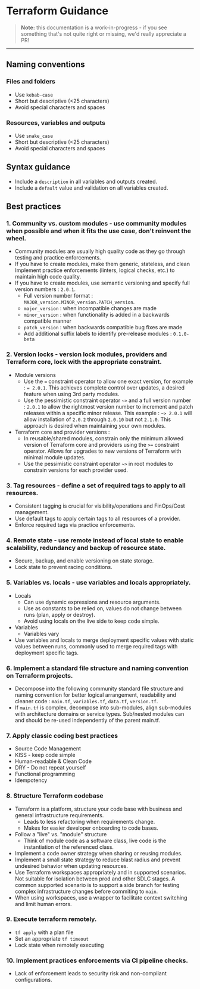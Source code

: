 # Terraform Guidance

> **Note:** this documentation is a work-in-progress - if you see something that's not quite right or missing, we'd really appreciate a PR!

---

## Naming conventions

### Files and folders

* Use `kebab-case`
* Short but descriptive (<25 characters)
* Avoid special characters and spaces

### Resources, variables and outputs

* Use `snake_case`
* Short but descriptive (<25 characters)
* Avoid special characters and spaces

## Syntax guidance

* Include a `description` in all variables and outputs created.
* Include a `default` value and validation on all variables created.

## Best practices

### 1. Community vs. custom modules - use community modules when possible and when it fits the use case, don't reinvent the wheel. 
  
* Community modules are usually high quality code as they go through testing and practice enforcements. 
* If you have to create modules, make them generic, stateless, and clean Implement practice enforcements (linters, logical checks, etc.) to maintain high code quality.
* If you have to create modules, use semantic versioning and specify full version numbers : `2.0.1`. 
  * Full version number format : `MAJOR_version.MINOR_version.PATCH_version`.
  * `major_version` : when incompatible changes are made
  * `minor_version` : when functionality is added in a backwards compatible manner
  * `patch_version` : when backwards compatible bug fixes are made
  * Add additional suffix labels to identify pre-release modules : `0.1.0-beta`

### 2. Version locks - version lock modules, providers and Terraform core, lock with the appropriate constraint.

* Module versions
  * Use the `=` constraint operator to allow one exact version, for example : `= 2.0.1`. This achieves complete control over updates, a desired feature when using 3rd party modules. 
  * Use the pessimistic constraint operator `~>` and a full version number : `2.0.1` to allow the rightmost version number to increment and patch releases within a specific minor release. This example : `~> 2.0.1` will allow installation of `2.0.2` through `2.0.10` but not `2.1.0`.  This approach is desired when maintaining your own modules.
* Terraform core and provider versions :
  * In reusable/shared modules, constrain only the minimum allowed version of Terraform core and providers using the `>=` constraint operator. Allows for upgrades to new versions of Terraform with minimal module updates.  
  * Use the pessimistic constraint operator `~>` in root modules to constrain versions for each provider used. 

### 3. Tag resources - define a set of required tags to apply to all resources. 
  
* Consistent tagging is crucial for visibility/operations and FinOps/Cost management. 
* Use default tags to apply certain tags to all resources of a provider.
* Enforce required tags via practice enforcements. 

### 4. Remote state - use remote instead of local state to enable scalability, redundancy and backup of resource state. 

* Secure, backup, and enable versioning on state storage. 
* Lock state to prevent racing conditions.  

### 5. Variables vs. locals - use variables and locals appropriately.  
  
* Locals
  * Can use dynamic expressions and resource arguments.
  * Use as constants to be relied on, values do not change between runs (plan, apply or destroy). 
  * Avoid using locals on the live side to keep code simple. 
* Variables 
  * Variables vary
* Use variables and locals to merge deployment specific values with static values between runs, commonly used to merge required tags with deployment specific tags.

### 6.  Implement a standard file structure and naming convention on Terraform projects. 

* Decompose into the following community standard file structure and naming convention for better logical arrangement, readability and cleaner code : `main.tf`, `variables.tf`, `data.tf`, `version.tf`. 
* If `main.tf` is complex, decompose into sub-modules, align sub-modules with architecture domains or service types. Sub/nested modules can and should be re-used independently of the parent main.tf. 

### 7. Apply classic coding best practices

* Source Code Management
* KISS - keep code simple
* Human-readable & Clean Code
* DRY - Do not repeat yourself
* Functional programming
* Idempotency

### 8. Structure Terraform codebase

* Terraform is a platform, structure your code base with business and general infrastructure requirements.
  * Leads to less refactoring when requirements change.
  * Makes for easier developer onboarding to code bases.
* Follow a "live" vs. "module" structure
  * Think of module code as a software class, live code is the instantiation of the referenced class. 
* Implement a code owner strategy when sharing or reusing modules.
* Implement a small state strategy to reduce blast radius and prevent undesired behavior when updating resources. 
* Use Terraform workspaces appropriately and in supported scenarios.  Not suitable for isolation between prod and other SDLC stages. A common supported scenario is to support a side branch for testing complex infrastructure changes before commiting to `main`.
* When using workspaces, use a wrapper to facilitate context switching and limit human errors.

### 9. Execute terraform remotely.

* `tf apply` with a plan file
* Set an appropriate  `tf timeout`
* Lock state when remotely executing

### 10. Implement practices enforcements via CI pipeline checks.

* Lack of enforcement leads to security risk and non-compliant configurations.